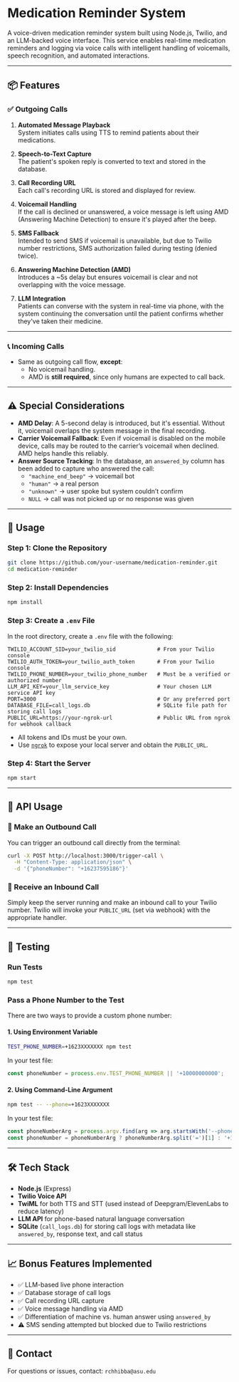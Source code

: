 
# Medication Reminder System

A voice-driven medication reminder system built using Node.js, Twilio, and an LLM-backed voice interface. This service enables real-time medication reminders and logging via voice calls with intelligent handling of voicemails, speech recognition, and automated interactions.

---

## 📦 Features

### ✅ Outgoing Calls

1. **Automated Message Playback**  
   System initiates calls using TTS to remind patients about their medications.

2. **Speech-to-Text Capture**  
   The patient's spoken reply is converted to text and stored in the database.

3. **Call Recording URL**  
   Each call's recording URL is stored and displayed for review.

4. **Voicemail Handling**  
   If the call is declined or unanswered, a voice message is left using AMD (Answering Machine Detection) to ensure it's played after the beep.

5. **SMS Fallback**  
   Intended to send SMS if voicemail is unavailable, but due to Twilio number restrictions, SMS authorization failed during testing (denied twice).

6. **Answering Machine Detection (AMD)**  
   Introduces a ~5s delay but ensures voicemail is clear and not overlapping with the voice message.

7. **LLM Integration**  
   Patients can converse with the system in real-time via phone, with the system continuing the conversation until the patient confirms whether they've taken their medicine.

---

### 📞 Incoming Calls

- Same as outgoing call flow, **except**:
  - No voicemail handling.
  - AMD is **still required**, since only humans are expected to call back.

---

## ⚠️ Special Considerations

- **AMD Delay**: A 5-second delay is introduced, but it's essential. Without it, voicemail overlaps the system message in the final recording.
- **Carrier Voicemail Fallback**: Even if voicemail is disabled on the mobile device, calls may be routed to the carrier’s voicemail when declined. AMD helps handle this reliably.
- **Answer Source Tracking**: In the database, an `answered_by` column has been added to capture who answered the call:
  - `"machine_end_beep"` → voicemail bot
  - `"human"` → a real person
  - `"unknown"` → user spoke but system couldn’t confirm
  - `NULL` → call was not picked up or no response was given

---

## 🚀 Usage

### Step 1: Clone the Repository

```bash
git clone https://github.com/your-username/medication-reminder.git
cd medication-reminder
```

### Step 2: Install Dependencies

```bash
npm install
```

### Step 3: Create a `.env` File

In the root directory, create a `.env` file with the following:

```env
TWILIO_ACCOUNT_SID=your_twilio_sid             # From your Twilio console
TWILIO_AUTH_TOKEN=your_twilio_auth_token       # From your Twilio console
TWILIO_PHONE_NUMBER=your_twilio_phone_number   # Must be a verified or authorized number
LLM_API_KEY=your_llm_service_key               # Your chosen LLM service API key
PORT=3000                                      # Or any preferred port
DATABASE_FILE=call_logs.db                     # SQLite file path for storing call logs
PUBLIC_URL=https://your-ngrok-url              # Public URL from ngrok for webhook callback
```

- All tokens and IDs must be your own.
- Use [`ngrok`](https://ngrok.com/) to expose your local server and obtain the `PUBLIC_URL`.

### Step 4: Start the Server

```bash
npm start
```

---

## 📲 API Usage

### 🔹 Make an Outbound Call

You can trigger an outbound call directly from the terminal:

```bash
curl -X POST http://localhost:3000/trigger-call \
  -H "Content-Type: application/json" \
  -d '{"phoneNumber": "+16237595186"}'
```

### 🔹 Receive an Inbound Call

Simply keep the server running and make an inbound call to your Twilio number. Twilio will invoke your `PUBLIC_URL` (set via webhook) with the appropriate handler.

---

## 🧪 Testing

### Run Tests

```bash
npm test
```

### Pass a Phone Number to the Test

There are two ways to provide a custom phone number:

#### 1. Using Environment Variable

```bash
TEST_PHONE_NUMBER=+1623XXXXXXX npm test
```

In your test file:

```js
const phoneNumber = process.env.TEST_PHONE_NUMBER || '+10000000000';
```

#### 2. Using Command-Line Argument

```bash
npm test -- --phone=+1623XXXXXXX
```

In your test file:

```js
const phoneNumberArg = process.argv.find(arg => arg.startsWith('--phone='));
const phoneNumber = phoneNumberArg ? phoneNumberArg.split('=')[1] : '+10000000000';
```

---

## 🛠 Tech Stack

- **Node.js** (Express)
- **Twilio Voice API**
- **TwiML** for both TTS and STT (used instead of Deepgram/ElevenLabs to reduce latency)
- **LLM API** for phone-based natural language conversation
- **SQLite** (`call_logs.db`) for storing call logs with metadata like `answered_by`, response text, and call status

---

## 📈 Bonus Features Implemented

- ✅ LLM-based live phone interaction
- ✅ Database storage of call logs
- ✅ Call recording URL capture
- ✅ Voice message handling via AMD
- ✅ Differentiation of machine vs. human answer using `answered_by`
- ⚠️ SMS sending attempted but blocked due to Twilio restrictions

---

## 📧 Contact

For questions or issues, contact: `rchhibba@asu.edu`
